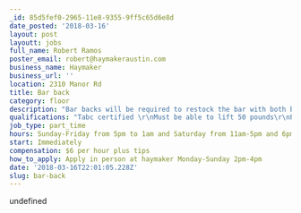 ```yaml
---
_id: 85d5fef0-2965-11e8-9355-9ff5c65d6e8d
date_posted: '2018-03-16'
layout: post
layoutt: jobs
full_name: Robert Ramos
poster_email: robert@haymakeraustin.com
business_name: Haymaker
business_url: ''
location: 2310 Manor Rd
title: Bar back
category: floor
description: "Bar backs will be required to restock the bar with both beer and ice. They will also have to change kegs and keep the beer cooler clean. \r\nThey also will be needed to help set up and break down for events such as tents, tables, etc. and help on occasion help servers bus tables."
qualifications: "Tabc certified \r\nMust be able to lift 50 pounds\r\nPrevious experience a plus but not necessary"
job_type: part_time
hours: Sunday-Friday from 5pm to 1am and Saturday from 11am-5pm and 6pm-2am
start: Immediately
compensation: $6 per hour plus tips
how_to_apply: Apply in person at haymaker Monday-Sunday 2pm-4pm
date: '2018-03-16T22:01:05.228Z'
slug: bar-back
---
```

undefined
